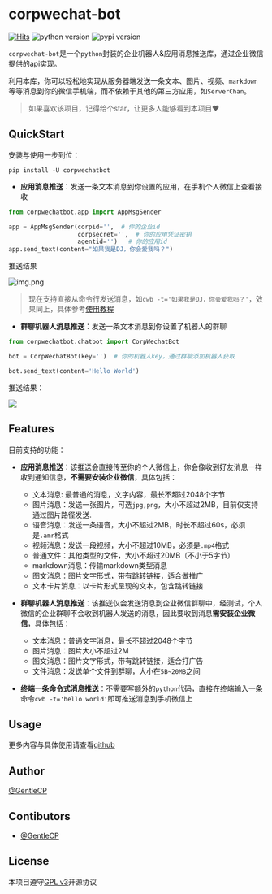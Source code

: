 # corpwechat-bot
[![Hits](https://hits.seeyoufarm.com/api/count/incr/badge.svg?url=https%3A%2F%2Fgithub.com%2FGentleCP%2Fcorpwechat-bot&count_bg=%2379C83D&title_bg=%23555555&icon=&icon_color=%23E7E7E7&title=hits&edge_flat=false)](https://hits.seeyoufarm.com)
![python version](https://img.shields.io/badge/python-3.5+-blue)
![pypi version](https://img.shields.io/pypi/v/corpwechatbot)

`corpwechat-bot`是一个`python`封装的企业机器人&应用消息推送库，通过企业微信提供的api实现。

利用本库，你可以轻松地实现从服务器端发送一条文本、图片、视频、`markdown`等等消息到你的微信手机端，而不依赖于其他的第三方应用，如`ServerChan`。

> 如果喜欢该项目，记得给个star，让更多人能够看到本项目♥️

## QuickStart
安装与使用一步到位：

```shell
pip install -U corpwechatbot
```

- **应用消息推送**：发送一条文本消息到你设置的应用，在手机个人微信上查看接收

```python
from corpwechatbot.app import AppMsgSender

app = AppMsgSender(corpid='',  # 你的企业id
                   corpsecret='',  # 你的应用凭证密钥
                   agentid='')   # 你的应用id
app.send_text(content="如果我是DJ，你会爱我吗？")
```
推送结果

![img.png](https://gitee.com/gentlecp/ImgUrl/raw/master/20210412090701.png)

> 现在支持直接从命令行发送消息，如`cwb -t='如果我是DJ，你会爱我吗？'`，效果同上，具体参考[使用教程](docs/usage.md#)

- **群聊机器人消息推送**：发送一条文本消息到你设置了机器人的群聊

```python
from corpwechatbot.chatbot import CorpWechatBot

bot = CorpWechatBot(key='')  # 你的机器人key，通过群聊添加机器人获取

bot.send_text(content='Hello World')
```

推送结果：

![](https://gitee.com/gentlecp/ImgUrl/raw/master/20210412090725.png)

## Features
目前支持的功能：
- **应用消息推送**：该推送会直接传至你的个人微信上，你会像收到好友消息一样收到通知信息，**不需要安装企业微信**，具体包括：
    - 文本消息: 最普通的消息，文字内容，最长不超过2048个字节
    - 图片消息：发送一张图片，可选`jpg,png`，大小不超过2MB，目前仅支持通过图片路径发送.
    - 语音消息：发送一条语音，大小不超过2MB，时长不超过60s，必须是`.amr`格式
    - 视频消息：发送一段视频，大小不超过10MB，必须是`.mp4`格式
    - 普通文件：其他类型的文件，大小不超过20MB（不小于5字节）
    - markdown消息：传输markdown类型消息
    - 图文消息：图片文字形式，带有跳转链接，适合做推广
    - 文本卡片消息：以卡片形式呈现的文本，包含跳转链接

- **群聊机器人消息推送**：该推送仅会发送消息到企业微信群聊中，经测试，个人微信的企业群聊不会收到机器人发送的消息，因此要收到消息**需安装企业微信**，具体包括：
    - 文本消息：普通文字消息，最长不超过2048个字节
    - 图片消息：图片大小不超过2M
    - 图文消息：图片文字形式，带有跳转链接，适合打广告
    - 文件消息：发送单个文件到群聊，大小在`5B~20MB`之间
    
- **终端一条命令式消息推送**：不需要写额外的`python`代码，直接在终端输入一条命令`cwb -t='hello world'`即可推送消息到手机微信上

## Usage
更多内容与具体使用请查看[github](https://github.com/GentleCP/corpwechat-bot)

## Author

[@GentleCP](https://github.com/GentleCP)

## Contibutors
- [@GentleCP](https://github.com/GentleCP)

## License
本项目遵守[GPL v3](LICENSE)开源协议
